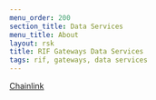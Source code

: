 ```yaml
---
menu_order: 200
section_title: Data Services
menu_title: About
layout: rsk
title: RIF Gateways Data Services
tags: rif, gateways, data services
---
```


[Chainlink](./chainlink/about)